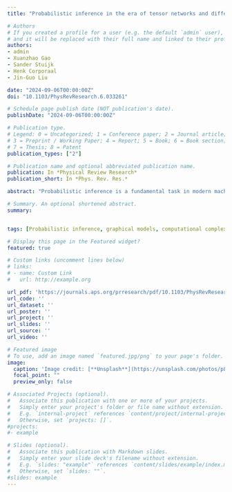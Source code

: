 ```yaml
---
title: "Probabilistic inference in the era of tensor networks and differential programming"

# Authors
# If you created a profile for a user (e.g. the default `admin` user), write the username (folder name) here 
# and it will be replaced with their full name and linked to their profile.
authors:
- admin
- Xuanzhao Gao
- Sander Stuijk
- Henk Corporaal
- Jin-Guo Liu

date: "2024-09-06T00:00:00Z"
doi: "10.1103/PhysRevResearch.6.033261"

# Schedule page publish date (NOT publication's date).
publishDate: "2024-09-06T00:00:00Z"

# Publication type.
# Legend: 0 = Uncategorized; 1 = Conference paper; 2 = Journal article;
# 3 = Preprint / Working Paper; 4 = Report; 5 = Book; 6 = Book section;
# 7 = Thesis; 8 = Patent
publication_types: ["2"]

# Publication name and optional abbreviated publication name.
publication: In *Physical Review Research*
publication_short: In *Phys. Rev. Res.*

abstract: "Probabilistic inference is a fundamental task in modern machine learning. Recent advances in tensor network (TN) contraction algorithms have enabled the development of better exact inference methods. However, many common inference tasks in probabilistic graphical models (PGMs) still lack corresponding TN-based adaptations. In this paper, we advance the connection between PGMs and TNs by formulating and implementing tensor-based solutions for the following inference tasks: (A) computing the partition function, (B) computing the marginal probability of sets of variables in the model, (C) determining the most likely assignment to a set of variables, (D) the same as (C) but after having marginalized a different set of variables, and (E) generating samples from a learned probability distribution using a generalized method. Our study is motivated by recent technical advances in the fields of quantum circuit simulation, quantum many-body physics, and statistical physics. Through an experimental evaluation, we demonstrate that the integration of these quantum technologies with a series of algorithms introduced in this study significantly improves the performance efficiency of existing methods for solving probabilistic inference tasks."

# Summary. An optional shortened abstract.
summary:


tags: [Probabilistic inference, graphical models, computational complexity]

# Display this page in the Featured widget?
featured: true

# Custom links (uncomment lines below)
# links:
# - name: Custom Link
#   url: http://example.org

url_pdf: 'https://journals.aps.org/prresearch/pdf/10.1103/PhysRevResearch.6.033261'
url_code: ''
url_dataset: ''
url_poster: ''
url_project: ''
url_slides: ''
url_source: ''
url_video: ''

# Featured image
# To use, add an image named `featured.jpg/png` to your page's folder. 
image:
  caption: 'Image credit: [**Unsplash**](https://unsplash.com/photos/pLCdAaMFLTE)'
  focal_point: ""
  preview_only: false

# Associated Projects (optional).
#   Associate this publication with one or more of your projects.
#   Simply enter your project's folder or file name without extension.
#   E.g. `internal-project` references `content/project/internal-project/index.md`.
#   Otherwise, set `projects: []`.
#projects:
#- example

# Slides (optional).
#   Associate this publication with Markdown slides.
#   Simply enter your slide deck's filename without extension.
#   E.g. `slides: "example"` references `content/slides/example/index.md`.
#   Otherwise, set `slides: ""`.
#slides: example
---
```

